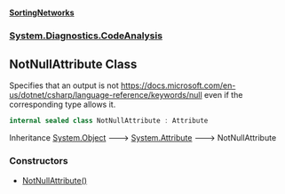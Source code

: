 #### [SortingNetworks](./index.md 'index')
### [System.Diagnostics.CodeAnalysis](./System-Diagnostics-CodeAnalysis.md 'System.Diagnostics.CodeAnalysis')
## NotNullAttribute Class
Specifies that an output is not https://docs.microsoft.com/en-us/dotnet/csharp/language-reference/keywords/null even if the  
corresponding type allows it.  
```csharp
internal sealed class NotNullAttribute : Attribute
```
Inheritance [System.Object](https://docs.microsoft.com/en-us/dotnet/api/System.Object 'System.Object') &#129106; [System.Attribute](https://docs.microsoft.com/en-us/dotnet/api/System.Attribute 'System.Attribute') &#129106; NotNullAttribute  
### Constructors
- [NotNullAttribute()](./System-Diagnostics-CodeAnalysis-NotNullAttribute-NotNullAttribute().md 'System.Diagnostics.CodeAnalysis.NotNullAttribute.NotNullAttribute()')

